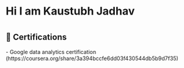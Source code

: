 <h1> Hi I am Kaustubh Jadhav </h1>
<h1> 
<h2> 🏅 Certifications </h2>
  - Google data analytics certification </h1>
  (https://coursera.org/share/3a394bccfe6dd03f430544db5b9d7f35)
